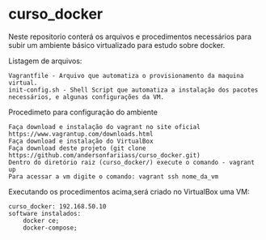 # curso_docker

Neste repositorio conterá os arquivos e procedimentos necessários para subir um ambiente básico virtualizado para estudo sobre docker.

Listagem de arquivos:
		
	Vagrantfile - Arquivo que automatiza o provisionamento da maquina virtual.
	init-config.sh - Shell Script que automatiza a instalação dos pacotes necessários, e algunas configurações da VM.

Procedimeto para configuração do ambiente
	
	Faça download e instalação do vagrant no site oficial https://www.vagrantup.com/downloads.html
	Faça download e instalação do VirtualBox
	Faça download deste projeto (git clone https://github.com/andersonfariiass/curso_docker.git)
	Dentro do diretório raiz (curso_docker/) execute o comando - vagrant up
	Para acessar a vm digite o comando: vagrant ssh nome_da_vm

Executando os procedimentos acima,será criado no VirtualBox uma VM:
	
	curso_docker: 192.168.50.10
	software instalados:
		docker ce;
		docker-compose;

